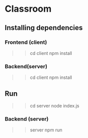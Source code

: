 # Classroom

## Installing dependencies

### Frontend (client)
>>cd client
>>npm install

### Backend(server)
>>cd client
>>npm install

## Run

>>cd server
>>node index.js

### Backend (server)

>>server
>>npm run


